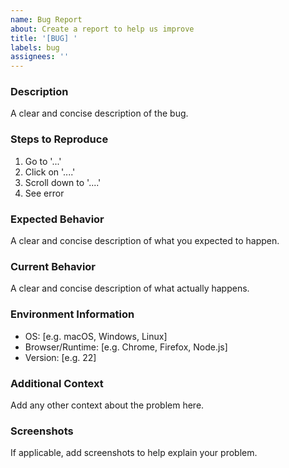```yaml
---
name: Bug Report
about: Create a report to help us improve
title: '[BUG] '
labels: bug
assignees: ''
---
```


### Description
A clear and concise description of the bug.

### Steps to Reproduce
1. Go to '...'
2. Click on '....'
3. Scroll down to '....'
4. See error

### Expected Behavior
A clear and concise description of what you expected to happen.

### Current Behavior
A clear and concise description of what actually happens.

### Environment Information
- OS: [e.g. macOS, Windows, Linux]
- Browser/Runtime: [e.g. Chrome, Firefox, Node.js]
- Version: [e.g. 22]

### Additional Context
Add any other context about the problem here.

### Screenshots
If applicable, add screenshots to help explain your problem.

